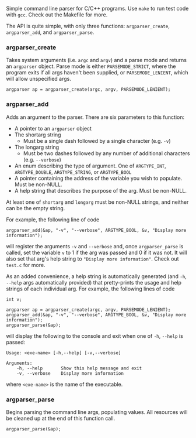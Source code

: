 Simple command line parser for C/C++ programs. Use `make` to run test code with `gcc`. Check out the Makefile for more.

The API is quite simple, with only three functions: `argparser_create`, `argparser_add`, and `argparser_parse`.

### argparser_create
Takes system arguments (i.e. `argc` and `argv`) and a parse mode and returns an `argparser` object. Parse mode is either `PARSEMODE_STRICT`, where the program exits if all args haven't been supplied, or `PARSEMODE_LENIENT`, which will allow unspecified args.

    argparser ap = argparser_create(argc, argv, PARSEMODE_LENIENT);
    
### argparser_add
Adds an argument to the parser. There are six parameters to this function:
+ A pointer to an `argparser` object
+ The shortarg string
    + Must be a single dash followed by a single character (e.g. `-v`)
+ The longarg string
    + Must be two dashes followed by any number of additional characters (e.g. `--verbose`)
+ An enum describing the type of argument. One of `ARGTYPE_INT`, `ARGTYPE_DOUBLE`, `ARGTYPE_STRING`, or `ARGTYPE_BOOL`
+ A pointer containing the address of the variable you wish to populate. Must be non-NULL.
+ A help string that describes the purpose of the arg. Must be non-NULL.

At least one of `shortarg` and `longarg` must be non-NULL strings, and neither can be the empty string.

For example, the following line of code

    argparser_add(&ap, "-v", "--verbose", ARGTYPE_BOOL, &v, "Display more information");
    
will register the arguments `-v` and `--verbose` and, once `argparser_parse` is called, set the variable `v` to 1 if the arg was passed and 0 if it was not. It will also set that arg's help string to `"Display more information"`. Check out `test.c` for more.

As an added convenience, a help string is automatically generated (and `-h`, `--help` args automatically provided) that pretty-prints the usage and help strings of each individual arg. For example, the following lines of code

```
int v;

argparser ap = argparser_create(argc, argv, PARSEMODE_LENIENT);
argparser_add(&ap, "-v", "--verbose", ARGTYPE_BOOL, &v, "Display more information");
argparser_parse(&ap);
```

will display the following to the console and exit when one of `-h`, `--help` is passed:

```
Usage: <exe-name> [-h,--help] [-v,--verbose]

Arguments:
    -h, --help       Show this help message and exit
    -v, --verbose    Display more information
```

where `<exe-name>` is the name of the executable.

### argparser_parse
Begins parsing the command line args, populating values. All resources will be cleaned up at the end of this function call.

    argparser_parse(&ap);

